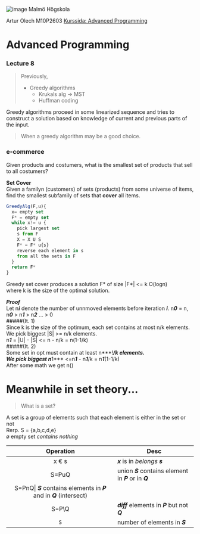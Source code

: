 ![image](https://pbs.twimg.com/profile_images/624172340/mah-logo-twitter_normal.png "Malmö Högskola") Malmö Högskola


Artur Olech
M10P2603
[Kurssida: Advanced Programming](http://edu.mah.se/DA405A "Advanced Programming")
# Advanced Programming
### Lecture 8
> Previously,
> * Greedy algorithms
>   * Krukals alg -> MST
>   * Huffman coding

Greedy algorithms proceed in some linearized sequence
and tries to construct a solution based on knowledge of
current and previous parts of the input.

> When a greedy algorithm may be a good choice.

### e-commerce
Given products and costumers,
what is the smallest set of products that sell to all costumers?

**Set Cover**  
Given a familyn (customers) of sets (products) from some universe of items,
find the smallest subfamily of sets that **cover** all items.

```javascript
GreedyAlg(F,u){
  x= empty set
  F* = empty set
  while x!= u {
    pick largest set
    s from F
    X = X U S
    F* = F* u{s}
    reverse each element in s
    from all the sets in F
  }
  return F*
}
```

Greedy set cover produces a solution F* of size |F*| <= k O(logn)  
where k is the size of the optimal solution.

***Proof***  
Let n***i*** denote the number of unnmoved elements before iteration ***i***. n***0*** = n, n***0*** > n***1*** > n***2*** ... > 0  
#####(It. 1)  
Since k is the size of the optimum, each set contains at most n/k elements.  
We pick biggest |S| >= n/k elements.  
n***1*** = |U| - |S| <= n - n/k = n(1-1/k)  
#####(It. 2)  
Some set in opt must contain at least n***!***/k elements.  
We pick biggest n***1*** <=n***1*** - n***1***/k = n***1***(1-1/k)  
After some math we get n()



# Meanwhile in set theory...
> What is a set?

A set is a group of elements such that each element is either in the set or not  
Rerp. S = {a,b,c,d,e}  
ø empty set _contains nothing_  

| Operation | Desc |
|:--:|--|
|x € s| ***x*** is in _belongs_ ***s***
|S=PuQ| union ***S*** contains element in ***P*** or in ***Q***  
|S=PnQ\| ***S*** contains elements in ***P*** and in ***Q*** (intersect)  
|S=P\Q| ***diff*** elements in ***P*** but not ***Q***  
| `S` | number of elements in ***S***
